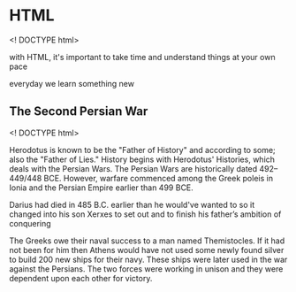 # HTML

<! DOCTYPE html>
<html>
<head> 
<title> HTML For now </title>
</head>
<body>
<p> with HTML, it's important to take time and understand things at your own pace </p>
<p> everyday we learn something new </p>
</body>

<!DOCTYPE html> 

 ## The Second Persian War  

 <! DOCTYPE html>
 <html>
 <head>
 <title> <em> Herodotus </em>! </title>

 </head>
 <body>
 <p> Herodotus is known to be the "Father of History" and according to some; also the "Father of Lies." History begins with Herodotus' Histories, which deals with the Persian Wars.
The Persian Wars are historically dated 492–449/448 BCE. However, warfare commenced among the Greek poleis in Ionia and the Persian Empire earlier than 499 BCE. </p>

<p> 
Darius had died in 485 B.C. earlier than he would've wanted to so
it changed into his son Xerxes to set out and to finish his father’s ambition of conquering

The Greeks owe their naval success to a man named Themistocles. If it had not been for him then Athens would have not used some newly found silver to build 200 new ships for their navy. These ships were later used in the war against the Persians. The two forces were working in unison and they were dependent upon each other for victory. 
</p> 
</body>
 
 <!DOCTYPE html>



